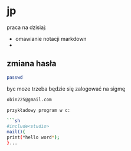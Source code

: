 jp
==

praca na dzisiaj:


* omawianie notacji markdown
* 



## zmiana hasła

```sh
passwd
```

byc moze trzeba będzie się zalogować na sigmę

```sh
obin225@gmail.com

przykładowy program w c:

```sh
#include<studio>
mail()(
print(*hello word*);
}...

